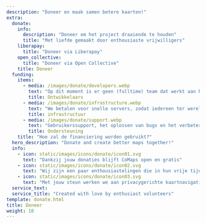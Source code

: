 ```yaml
---
description: "Doneer en maak samen betere kaarten!"
extra:
  donate:
    info:
      description: "Doneer om het project draaiende te houden"
      title: "Met liefde gemaakt door enthousiaste vrijwilligers"
    liberapay:
      title: "Doneer via Liberapay"
    open_collective:
      title: "Doneer via Open Collective"
    title: Doneer
  funding:
    items:
      - media: /images/donate/developers.webp
        text: "Op dit moment is er geen (fulltime) team dat werkt aan het ontwikkelen van nieuwe functies en het verbeteren van de dienst. Om het product consequent vooruit te helpen, is een kernteam nodig."
        title: Ontwikkelaars
      - media: /images/donate/infrastructure.webp
        text: "We betalen voor snelle servers, zodat iedereen ter wereld gratis kaartupdates kan downloaden zonder vertraging. Maandelijks gaat het om honderden terabytes aan kaarten, en dit groeit nog steeds."
        title: infrastructuur
      - media: /images/donate/support.webp
        text: "Gebruikerssupport, het oplossen van bugs en het verbeteren van de stabiliteit van de app hebben onze hoogste prioriteit. De lijst met verzoeken en bugs groeit dagelijks, en er zijn veel vragen die beantwoord moeten worden in de App Store, Google Play en via e-mail."
        title: Ondersteuning
    title: "Hoe zal de financiering worden gebruikt?"
  hero_description: "Donate and create better maps together!"
  info:
    - icon: static/images/icons/donate/icon01.svg
      text: "Dankzij jouw donaties blijft CoMaps open en gratis"
    - icon: static/images/icons/donate/icon02.svg
      text: "Wij zijn een paar enthousiastelingen die in hun vrije tijd bijdragen. We houden van wat we doen en van onze gebruikers"
    - icon: static/images/icons/donate/icon03.svg
      text: "Met jouw steun werken we aan privacygerichte kaartnavigatie die de beste keuze op de markt is"
  service_text:
  service_title: "Created with love by enthusiast volunteers"
template: donate.html
title: Doneer
weight: 10
---
```

